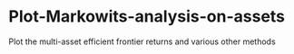 # Plot-Markowits-analysis-on-assets
Plot the multi-asset efficient frontier returns and various other methods
